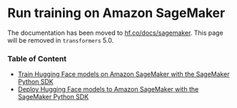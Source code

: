 <!---
Copyright 2020 The HuggingFace Team. All rights reserved.

Licensed under the Apache License, Version 2.0 (the "License");
you may not use this file except in compliance with the License.
You may obtain a copy of the License at

    http://www.apache.org/licenses/LICENSE-2.0

Unless required by applicable law or agreed to in writing, software
distributed under the License is distributed on an "AS IS" BASIS,
WITHOUT WARRANTIES OR CONDITIONS OF ANY KIND, either express or implied.
See the License for the specific language governing permissions and
limitations under the License.

⚠️ Note that this file is in Markdown but contain specific syntax for our doc-builder (similar to MDX) that may not be
rendered properly in your Markdown viewer.

-->

# Run training on Amazon SageMaker

The documentation has been moved to [hf.co/docs/sagemaker](https://huggingface.co/docs/sagemaker). This page will be removed in `transformers` 5.0. 

### Table of Content

- [Train Hugging Face models on Amazon SageMaker with the SageMaker Python SDK](https://huggingface.co/docs/sagemaker/train)
- [Deploy Hugging Face models to Amazon SageMaker with the SageMaker Python SDK](https://huggingface.co/docs/sagemaker/inference)
